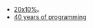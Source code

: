 


- [20x10%](https://lars.ingebrigtsen.no/2022/09/20/20x10/)。
- [40 years of programming](https://liw.fi/40/)
